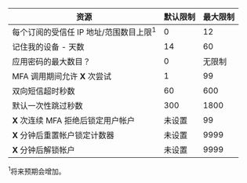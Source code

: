 资源|默认限制|最大限制
---|---|---
每个订阅的受信任 IP 地址/范围</a>数目上限<sup>1</sup>|0|12
记住我的设备 - 天数|14|60
应用密码的最大数目？|0|无限制
MFA 调用期间允许 **X** 次尝试|1|99
双向短信超时秒数|60|600
默认一次性跳过秒数|300|1800
**X** 次连续 MFA 拒绝后锁定用户帐户|未设置|99
**X** 分钟后重置帐户锁定计数器|未设置|9999
**X** 分钟后解锁帐户|未设置|9999

<sup>1</sup>将来预期会增加。

<!---HONumber=71-->